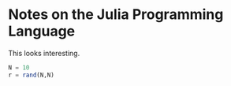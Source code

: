 # Notes on the Julia Programming Language

This looks interesting.
```Julia
N = 10
r = rand(N,N)
```
